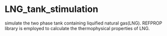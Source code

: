 # LNG_tank_stimulation
simulate the two phase tank containing liquified natural gas(LNG). 
REFPROP library is employed to calculate the thermophysical properties of LNG.
